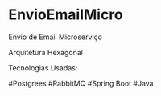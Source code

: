 # EnvioEmailMicro
Envio de Email Microserviço

Arquitetura Hexagonal

Tecnologias Usadas:

#Postgrees
#RabbitMQ
#Spring Boot
#Java



